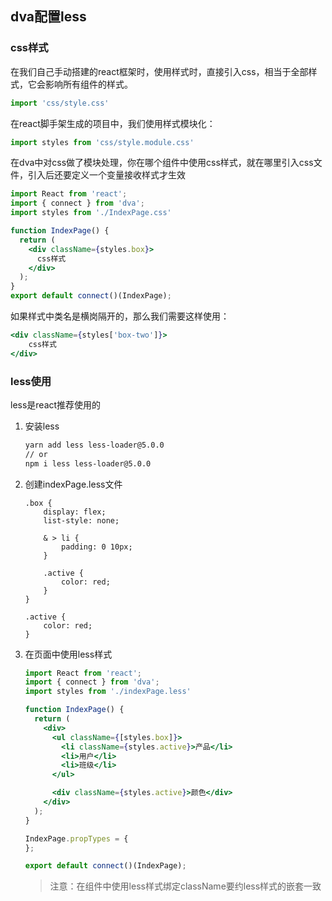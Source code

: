 ## dva配置less



### css样式

在我们自己手动搭建的react框架时，使用样式时，直接引入css，相当于全部样式，它会影响所有组件的样式。

```js
import 'css/style.css'
```

在react脚手架生成的项目中，我们使用样式模块化：

```js
import styles from 'css/style.module.css'
```



在dva中对css做了模块处理，你在哪个组件中使用css样式，就在哪里引入css文件，引入后还要定义一个变量接收样式才生效

```jsx
import React from 'react';
import { connect } from 'dva';
import styles from './IndexPage.css'

function IndexPage() {
  return (
    <div className={styles.box}>
      css样式
    </div>
  );
}
export default connect()(IndexPage);
```



如果样式中类名是横岗隔开的，那么我们需要这样使用：

```jsx
<div className={styles['box-two']}>
    css样式
</div>
```



### less使用

less是react推荐使用的

1. 安装less

   ```bash
   yarn add less less-loader@5.0.0
   // or
   npm i less less-loader@5.0.0
   ```

2. 创建indexPage.less文件

   ```less
   .box {
       display: flex;
       list-style: none;
   
       & > li {
           padding: 0 10px;
       }
   
       .active {
           color: red;
       }
   }
   
   .active {
       color: red;
   }
   ```

3. 在页面中使用less样式

   ```jsx
   import React from 'react';
   import { connect } from 'dva';
   import styles from './indexPage.less'
   
   function IndexPage() {
     return (
       <div>
         <ul className={[styles.box]}>
           <li className={styles.active}>产品</li>
           <li>用户</li>
           <li>班级</li>
         </ul>
   
         <div className={styles.active}>颜色</div>
       </div>
     );
   }
   
   IndexPage.propTypes = {
   };
   
   export default connect()(IndexPage);
   
   ```

   > 注意：在组件中使用less样式绑定className要约less样式的嵌套一致

